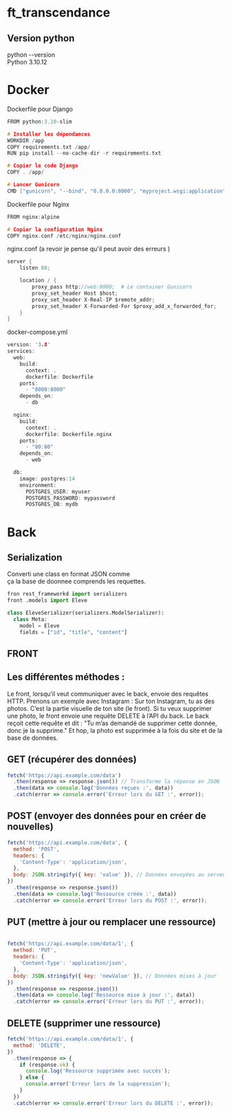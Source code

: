 # ft_transcendance

## Version python

python --version <br>
Python 3.10.12

# Docker

Dockerfile pour Django 

```c
FROM python:3.10-slim

# Installer les dépendances
WORKDIR /app
COPY requirements.txt /app/
RUN pip install --no-cache-dir -r requirements.txt

# Copier le code Django
COPY . /app/

# Lancer Gunicorn
CMD ["gunicorn", "--bind", "0.0.0.0:8000", "myproject.wsgi:application"]
```

Dockerfile pour Nginx

```c
FROM nginx:alpine

# Copier la configuration Nginx
COPY nginx.conf /etc/nginx/nginx.conf
```


nginx.conf (a revoir je pense qu'il peut avoir des erreurs ) <br>

```c
server {
    listen 80;

    location / {
        proxy_pass http://web:8000;  # Le container Gunicorn
        proxy_set_header Host $host;
        proxy_set_header X-Real-IP $remote_addr;
        proxy_set_header X-Forwarded-For $proxy_add_x_forwarded_for;
    }
}
```

docker-compose.yml
```c
version: '3.8'
services:
  web:
    build:
      context: .
      dockerfile: Dockerfile
    ports:
      - "8000:8000"
    depends_on:
      - db

  nginx:
    build:
      context: .
      dockerfile: Dockerfile.nginx
    ports:
      - "80:80"
    depends_on:
      - web

  db:
    image: postgres:14
    environment:
      POSTGRES_USER: myuser
      POSTGRES_PASSWORD: mypassword
      POSTGRES_DB: mydb
```

# Back

## Serialization
Converti une class en format JSON comme <br>
ça la base de doonnee comprends les requettes.


```py
fron rest_frameworkd import serializers
front .models import Eleve

class EleveSerializer(serializers.ModelSerializer): 
  class Meta:
    model = Eleve 
    fields = ["id", "title", "content"]
```



## FRONT

## Les différentes méthodes :

Le front, lorsqu’il veut communiquer avec le back, envoie des requêtes HTTP.
Prenons un exemple avec Instagram :
Sur ton Instagram, tu as des photos. C’est la partie visuelle de ton site (le front).
Si tu veux supprimer une photo, le front envoie une requête DELETE à l’API du back.
Le back reçoit cette requête et dit : "Tu m’as demandé de supprimer cette donnée, donc je la supprime."
Et hop, la photo est supprimée à la fois du site et de la base de données.

## GET (récupérer des données)

```js
fetch('https://api.example.com/data')
  .then(response => response.json()) // Transforme la réponse en JSON
  .then(data => console.log('Données reçues :', data))
  .catch(error => console.error('Erreur lors du GET :', error));
```

## POST (envoyer des données pour en créer de nouvelles)

```js
fetch('https://api.example.com/data', {
  method: 'POST',
  headers: {
    'Content-Type': 'application/json',
  },
  body: JSON.stringify({ key: 'value' }), // Données envoyées au serveur
})
  .then(response => response.json())
  .then(data => console.log('Ressource créée :', data))
  .catch(error => console.error('Erreur lors du POST :', error));
```

## PUT (mettre à jour ou remplacer une ressource)

```js

fetch('https://api.example.com/data/1', {
  method: 'PUT',
  headers: {
    'Content-Type': 'application/json',
  },
  body: JSON.stringify({ key: 'newValue' }), // Données mises à jour
})
  .then(response => response.json())
  .then(data => console.log('Ressource mise à jour :', data))
  .catch(error => console.error('Erreur lors du PUT :', error));

```

## DELETE (supprimer une ressource)

```js
fetch('https://api.example.com/data/1', {
  method: 'DELETE',
})
  .then(response => {
    if (response.ok) {
      console.log('Ressource supprimée avec succès');
    } else {
      console.error('Erreur lors de la suppression');
    }
  })
  .catch(error => console.error('Erreur lors du DELETE :', error));
```
